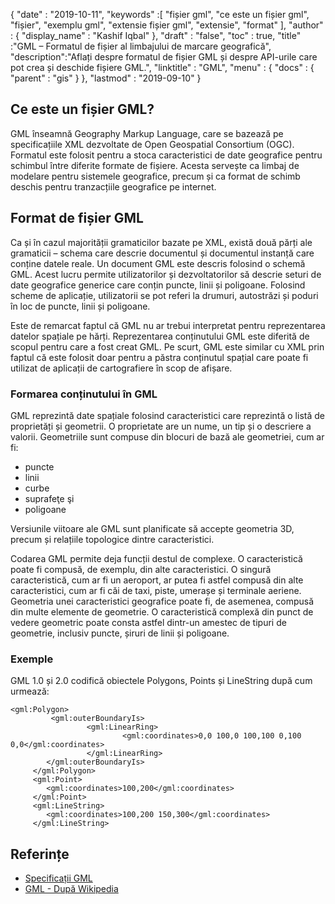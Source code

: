 {
  "date" : "2019-10-11",
  "keywords" :[ "fișier gml", "ce este un fișier gml", "fișier", "exemplu gml", "extensie fișier gml", "extensie", "format" ],
  "author" : {
    "display_name" : "Kashif Iqbal"
},
  "draft" : "false",
  "toc" : true,
  "title" :"GML – Formatul de fișier al limbajului de marcare geografică",
  "description":"Aflați despre formatul de fișier GML și despre API-urile care pot crea și deschide fișiere GML.",
  "linktitle" : "GML",
  "menu" : {
    "docs" : {
      "parent" : "gis"
}
},
  "lastmod" : "2019-09-10"
}

## Ce este un fișier GML?

GML înseamnă Geography Markup Language, care se bazează pe specificațiile XML dezvoltate de Open Geospatial Consortium (OGC). Formatul este folosit pentru a stoca caracteristici de date geografice pentru schimbul între diferite formate de fișiere. Acesta servește ca limbaj de modelare pentru sistemele geografice, precum și ca format de schimb deschis pentru tranzacțiile geografice pe internet.

## Format de fișier GML ##

Ca și în cazul majorității gramaticilor bazate pe XML, există două părți ale gramaticii – schema care descrie documentul și documentul instanță care conține datele reale. Un document GML este descris folosind o schemă GML. Acest lucru permite utilizatorilor și dezvoltatorilor să descrie seturi de date geografice generice care conțin puncte, linii și poligoane. Folosind scheme de aplicație, utilizatorii se pot referi la drumuri, autostrăzi și poduri în loc de puncte, linii și poligoane.

Este de remarcat faptul că GML nu ar trebui interpretat pentru reprezentarea datelor spațiale pe hărți. Reprezentarea conținutului GML este diferită de scopul pentru care a fost creat GML. Pe scurt, GML este similar cu XML prin faptul că este folosit doar pentru a păstra conținutul spațial care poate fi utilizat de aplicații de cartografiere în scop de afișare.

### Formarea conținutului în GML ###

GML reprezintă date spațiale folosind caracteristici care reprezintă o listă de proprietăți și geometrii. O proprietate are un nume, un tip și o descriere a valorii. Geometriile sunt compuse din blocuri de bază ale geometriei, cum ar fi:

* puncte
* linii
* curbe
* suprafeţe şi
* poligoane

Versiunile viitoare ale GML sunt planificate să accepte geometria 3D, precum și relațiile topologice dintre caracteristici.

Codarea GML permite deja funcții destul de complexe. O caracteristică poate fi compusă, de exemplu, din alte caracteristici. O singură caracteristică, cum ar fi un aeroport, ar putea fi astfel compusă din alte caracteristici, cum ar fi căi de taxi, piste, umerașe și terminale aeriene. Geometria unei caracteristici geografice poate fi, de asemenea, compusă din multe elemente de geometrie. O caracteristică complexă din punct de vedere geometric poate consta astfel dintr-un amestec de tipuri de geometrie, inclusiv puncte, șiruri de linii și poligoane.

### Exemple ###

GML 1.0 și 2.0 codifică obiectele Polygons, Points și LineString după cum urmează:

```
<gml:Polygon>
         <gml:outerBoundaryIs>
                 <gml:LinearRing>
                         <gml:coordinates>0,0 100,0 100,100 0,100 0,0</gml:coordinates>
                 </gml:LinearRing>
        </gml:outerBoundaryIs>
     </gml:Polygon>
     <gml:Point>
        <gml:coordinates>100,200</gml:coordinates>
     </gml:Point>
     <gml:LineString>
        <gml:coordinates>100,200 150,300</gml:coordinates>
     </gml:LineString>
```

## Referințe ##

* [Specificații GML](https://www.ogc.org/standard/gml/)
* [GML - După Wikipedia](https://en.wikipedia.org/wiki/Geography_Markup_Language)

